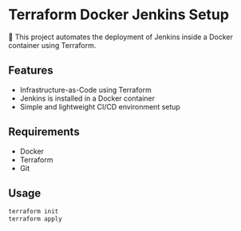 # Terraform Docker Jenkins Setup

🚀 This project automates the deployment of Jenkins inside a Docker container using Terraform.

## Features
- Infrastructure-as-Code using Terraform
- Jenkins is installed in a Docker container
- Simple and lightweight CI/CD environment setup

## Requirements
- Docker
- Terraform
- Git

## Usage
```bash
terraform init
terraform apply
